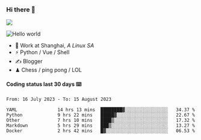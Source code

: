 ### Hi there 👋
![](https://komarev.com/ghpvc/?username=Xuhandsome)


<img src="https://github-readme-stats.vercel.app/api?username=XuHandsome&show_icons=true&theme=merko" alt="Hello world">

<br/>

- 🍻  Work at Shanghai, _A Linux SA_
- ⚡  Python / Vue / Shell
- ✍️  Blogger
- ♟  Chess / ping pong / LOL

#### Coding status last 30 days ⌨️

<!--START_SECTION:waka-->

```text
From: 16 July 2023 - To: 15 August 2023

YAML               14 hrs 13 mins  ████████▓░░░░░░░░░░░░░░░░   34.37 %
Python             9 hrs 22 mins   █████▓░░░░░░░░░░░░░░░░░░░   22.67 %
Other              7 hrs 10 mins   ████▒░░░░░░░░░░░░░░░░░░░░   17.32 %
Markdown           5 hrs 29 mins   ███▒░░░░░░░░░░░░░░░░░░░░░   13.27 %
Docker             2 hrs 42 mins   █▓░░░░░░░░░░░░░░░░░░░░░░░   06.53 %
```

<!--END_SECTION:waka-->
